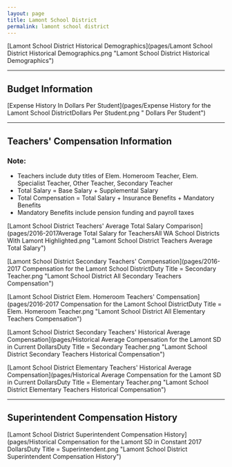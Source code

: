 ```yaml
---
layout: page
title: Lamont School District
permalink: lamont school district
---
```



[Lamont School District Historical Demographics](pages/Lamont School District Historical Demographics.png "Lamont School District Historical Demographics")

___

## Budget Information

[Expense History In Dollars Per Student](pages/Expense History for the Lamont School DistrictDollars Per Student.png " Dollars Per Student")


___

## Teachers' Compensation Information
### Note:
- Teachers include duty titles of Elem. Homeroom Teacher, Elem. Specialist Teacher, Other Teacher, Secondary Teacher
- Total Salary = Base Salary + Supplemental Salary
- Total Compensation = Total Salary + Insurance Benefits + Mandatory Benefits
- Mandatory Benefits include pension funding and payroll taxes

[Lamont School District Teachers' Average Total Salary Comparison](pages/2016-2017Average Total Salary for TeachersAll WA School Districts With Lamont Highlighted.png "Lamont School District Teachers Average Total Salary")

[Lamont School District Secondary Teachers' Compensation](pages/2016-2017 Compensation for the Lamont School DistrictDuty Title = Secondary Teacher.png "Lamont School District All Secondary Teachers Compensation")

[Lamont School District Elem. Homeroom Teachers' Compensation](pages/2016-2017 Compensation for the Lamont School DistrictDuty Title = Elem. Homeroom Teacher.png "Lamont School District All Elementary Teachers Compensation")

[Lamont School District Secondary Teachers' Historical Average Compensation](pages/Historical Average Compensation for the Lamont SD in Current DollarsDuty Title = Secondary Teacher.png "Lamont School District Secondary Teachers Historical Compensation")

[Lamont School District Elementary Teachers' Historical Average Compensation](pages/Historical Average Compensation for the Lamont SD in Current DollarsDuty Title = Elementary Teacher.png "Lamont School District Elementary Teachers Historical Compensation")


___

## Superintendent Compensation History

[Lamont School District Superintendent Compensation History](pages/Historical Compensation for the Lamont SD in Constant 2017 DollarsDuty Title = Superintendent.png "Lamont School District Superintendent Compensation History")

